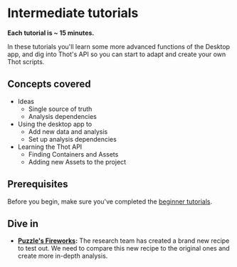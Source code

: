 # Intermediate tutorials
**Each tutorial is ~ 15 minutes.**

In these tutorials you'll learn some more advanced functions of the Desktop app, and dig into Thot's API so you can start to adapt and create your own Thot scripts.

## Concepts covered
+ Ideas
    - Single source of truth
    - Analysis dependencies
+ Using the desktop app to
    - Add new data and analysis
    - Set up analysis dependencies
+ Learning the Thot API
    - Finding Containers and Assets
    - Adding new Assets to the project

## Prerequisites
Before you begin, make sure you've completed the [beginner tutorials](/beginner).

## Dive in
+ **[Puzzle's Fireworks](fireworks):** The research team has created a brand new recipe to test out. We need to compare this new recipe to the original ones and create more in-depth analysis.

